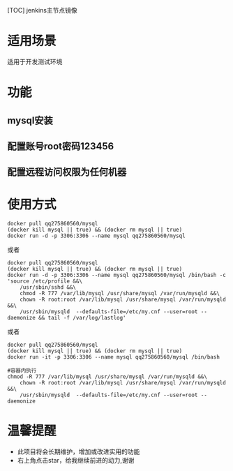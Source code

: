 [TOC]
jenkins主节点镜像

# 适用场景
适用于开发测试环境

# 功能
## mysql安装
## 配置账号root密码123456
## 配置远程访问权限为任何机器

# 使用方式
```
docker pull qq275860560/mysql
(docker kill mysql || true) && (docker rm mysql || true) 
docker run -d -p 3306:3306 --name mysql qq275860560/mysql 

```

或者

```
docker pull qq275860560/mysql
(docker kill mysql || true) && (docker rm mysql || true) 
docker run -d -p 3306:3306 --name mysql qq275860560/mysql /bin/bash -c 'source /etc/profile &&\
    /usr/sbin/sshd &&\
    chmod -R 777 /var/lib/mysql /usr/share/mysql /var/run/mysqld &&\
    chown -R root:root /var/lib/mysql /usr/share/mysql /var/run/mysqld &&\
    /usr/sbin/mysqld  --defaults-file=/etc/my.cnf --user=root --daemonize && tail -f /var/log/lastlog'

```

或者

```
docker pull qq275860560/mysql
(docker kill mysql || true) && (docker rm mysql || true) 
docker run -it -p 3306:3306 --name mysql qq275860560/mysql /bin/bash

#容器内执行
chmod -R 777 /var/lib/mysql /usr/share/mysql /var/run/mysqld &&\
    chown -R root:root /var/lib/mysql /usr/share/mysql /var/run/mysqld &&\
    /usr/sbin/mysqld  --defaults-file=/etc/my.cnf --user=root --daemonize

```

# 温馨提醒

* 此项目将会长期维护，增加或改进实用的功能
* 右上角点击star，给我继续前进的动力,谢谢